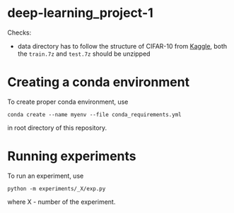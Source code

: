 # deep-learning_project-1

Checks:
- data directory has to follow the structure of CIFAR-10 from [Kaggle](https://www.kaggle.com/competitions/cifar-10/overview), both the `train.7z` and `test.7z` should be unzipped

# Creating a conda environment

To create proper conda environment, use

`conda create --name myenv --file conda_requirements.yml`

in root directory of this repository.

# Running experiments

To run an experiment, use

`python -m experiments/_X/exp.py`

where X - number of the experiment.